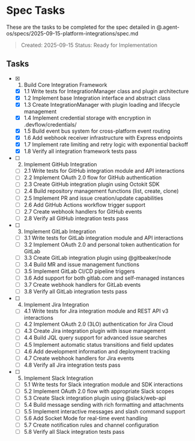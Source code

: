 # Spec Tasks

These are the tasks to be completed for the spec detailed in @.agent-os/specs/2025-09-15-platform-integrations/spec.md

> Created: 2025-09-15
> Status: Ready for Implementation

## Tasks

- [x] 1. Build Core Integration Framework
  - [x] 1.1 Write tests for IntegrationManager class and plugin architecture
  - [x] 1.2 Implement base Integration interface and abstract class
  - [x] 1.3 Create IntegrationManager with plugin loading and lifecycle management
  - [x] 1.4 Implement credential storage with encryption in .devflow/credentials/
  - [x] 1.5 Build event bus system for cross-platform event routing
  - [x] 1.6 Add webhook receiver infrastructure with Express endpoints
  - [x] 1.7 Implement rate limiting and retry logic with exponential backoff
  - [x] 1.8 Verify all integration framework tests pass

- [ ] 2. Implement GitHub Integration
  - [ ] 2.1 Write tests for GitHub integration module and API interactions
  - [ ] 2.2 Implement OAuth 2.0 flow for GitHub authentication
  - [ ] 2.3 Create GitHub integration plugin using Octokit SDK
  - [ ] 2.4 Build repository management functions (list, create, clone)
  - [ ] 2.5 Implement PR and issue creation/update capabilities
  - [ ] 2.6 Add GitHub Actions workflow trigger support
  - [ ] 2.7 Create webhook handlers for GitHub events
  - [ ] 2.8 Verify all GitHub integration tests pass

- [ ] 3. Implement GitLab Integration
  - [ ] 3.1 Write tests for GitLab integration module and API interactions
  - [ ] 3.2 Implement OAuth 2.0 and personal token authentication for GitLab
  - [ ] 3.3 Create GitLab integration plugin using @gitbeaker/node
  - [ ] 3.4 Build MR and issue management functions
  - [ ] 3.5 Implement GitLab CI/CD pipeline triggers
  - [ ] 3.6 Add support for both gitlab.com and self-managed instances
  - [ ] 3.7 Create webhook handlers for GitLab events
  - [ ] 3.8 Verify all GitLab integration tests pass

- [ ] 4. Implement Jira Integration
  - [ ] 4.1 Write tests for Jira integration module and REST API v3 interactions
  - [ ] 4.2 Implement OAuth 2.0 (3LO) authentication for Jira Cloud
  - [ ] 4.3 Create Jira integration plugin with issue management
  - [ ] 4.4 Build JQL query support for advanced issue searches
  - [ ] 4.5 Implement automatic status transitions and field updates
  - [ ] 4.6 Add development information and deployment tracking
  - [ ] 4.7 Create webhook handlers for Jira events
  - [ ] 4.8 Verify all Jira integration tests pass

- [ ] 5. Implement Slack Integration
  - [ ] 5.1 Write tests for Slack integration module and SDK interactions
  - [ ] 5.2 Implement OAuth 2.0 flow with appropriate Slack scopes
  - [ ] 5.3 Create Slack integration plugin using @slack/web-api
  - [ ] 5.4 Build message sending with rich formatting and attachments
  - [ ] 5.5 Implement interactive messages and slash command support
  - [ ] 5.6 Add Socket Mode for real-time event handling
  - [ ] 5.7 Create notification rules and channel configuration
  - [ ] 5.8 Verify all Slack integration tests pass